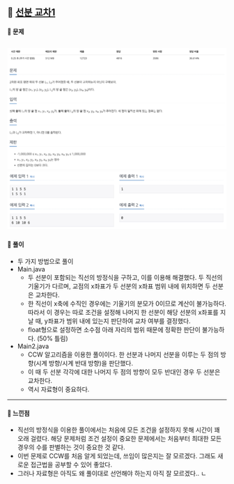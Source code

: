 ## 📖 [선분 교차1](https://www.acmicpc.net/problem/17386)
#### 📍 문제
![img](./assets/17386_선분교차1_1.png)
![img](./assets/17386_선분교차1_2.png)
---
#### 📍 풀이
- 두 가지 방법으로 풀이
- Main.java
  - 두 선분이 포함되는 직선의 방정식을 구하고, 이를 이용해 해결했다. 두 직선의 기울기가 다르며, 교점의 x좌표가 두 선분의 x좌표 범위 내에 위치하면 두 선분은 교차한다.
  - 한 직선이 x축에 수직인 경우에는 기울기의 분모가 0이므로 계산이 불가능하다. 따라서 이 경우는 따로 조건을 설정해 나머지 한 선분이 해당 선분의 x좌표를 지날 때, y좌표가 범위 내에 있는지 판단하여 교차 여부를 결정했다.
  - float형으로 설정하면 소수점 아래 자리의 범위 때문에 정확한 판단이 불가능하다. (50% 틀림)
- Main2.java
  - CCW 알고리즘을 이용한 풀이이다. 한 선분과 나머지 선분을 이루는 두 점의 방향(시계 방향/시계 반대 방향)을 판단했다.
  - 이 때 두 선분 각각에 대한 나머지 두 점의 방향이 모두 반대인 경우 두 선분은 교차한다. 
  - 역시 자료형이 중요하다. 
---
#### 📍 느낀점
- 직선의 방정식을 이용한 풀이에서는 처음에 모든 조건을 설정하지 못해 시간이 꽤 오래 걸렸다. 해당 문제처럼 조건 설정이 중요한 문제에서는 처음부터 최대한 모든 경우의 수를 판별하는 것이 중요한 것 같다. 
- 이번 문제로 CCW를 처음 알게 되었는데, 쓰임이 많은지는 잘 모르겠다. 그래도 새로운 접근법을 공부할 수 있어 좋았다. 
- 그러나 자료형은 아직도 왜 풀이대로 선언해야 하는지 아직 잘 모르겠다.. ㄴ